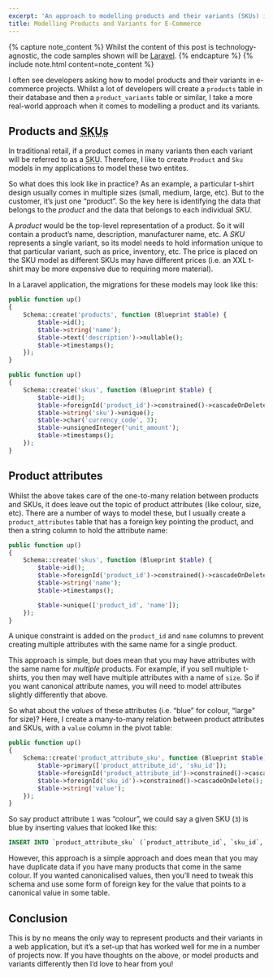 ```yaml
---
excerpt: 'An approach to modelling products and their variants (SKUs) in e-commerce applications.'
title: Modelling Products and Variants for E-Commerce
---
```

{% capture note_content %}
Whilst the content of this post is technology-agnostic, the code samples shown will be [Laravel](https://laravel.com/).
{% endcapture %}
{% include note.html content=note_content %}

I often see developers asking how to model products and their variants in e-commerce projects. Whilst a lot of developers will create a `products` table in their database and then a `product_variants` table or similar, I take a more real-world approach when it comes to modelling a product and its variants.

## Products and <abbr class="initialism" title="Stock Keeping Units">SKUs</abbr>
In traditional retail, if a product comes in many variants then each variant will be referred to as a <abbr class="initialism" title="Stock Keeping Unit">SKU</abbr>. Therefore, I like to create `Product` and `Sku` models in my applications to model these two entites.

So what does this look like in practice? As an example, a particular t-shirt design usually comes in multiple sizes (small, medium, large, etc). But to the customer, it’s just one “product”. So the key here is identifying the data that belongs to the _product_ and the data that belongs to each individual _SKU_.

A _product_ would be the top-level representation of a product. So it will contain a product’s name, description, manufacturer name, etc. A _SKU_ represents a single variant, so its model needs to hold information unique to that particular variant, such as price, inventory, etc. The price is placed on the SKU model as different SKUs may have different prices (i.e. an XXL t-shirt may be more expensive due to requiring more material).

In a Laravel application, the migrations for these models may look like this:

```php
public function up()
{
    Schema::create('products', function (Blueprint $table) {
        $table->id();
        $table->string('name');
        $table->text('description')->nullable();
        $table->timestamps();
    });
}
```
```php
public function up()
{
    Schema::create('skus', function (Blueprint $table) {
        $table->id();
        $table->foreignId('product_id')->constrained()->cascadeOnDelete();
        $table->string('sku')->unique();
        $table->char('currency_code', 3);
        $table->unsignedInteger('unit_amount');
        $table->timestamps();
    });
}
```

## Product attributes
Whilst the above takes care of the one-to-many relation between products and SKUs, it does leave out the topic of product attributes (like colour, size, etc). There are a number of ways to model these, but I usually create a `product_attributes` table that has a foreign key pointing the product, and then a string column to hold the attribute name:

```php
public function up()
{
    Schema::create('skus', function (Blueprint $table) {
        $table->id();
        $table->foreignId('product_id')->constrained()->cascadeOnDelete();
        $table->string('name');
        $table->timestamps();

        $table->unique(['product_id', 'name']);
    });
}
```

A unique constraint is added on the `product_id` and `name` columns to prevent creating multiple attributes with the same name for a single product.

This approach is simple, but does mean that you may have attributes with the same name for _multiple_ products. For example, if you sell multiple t-shirts, you then may well have multiple attributes with a name of `size`. So if you want canonical attribute names, you will need to model attributes slightly differently that above.

So what about the _values_ of these attributes (i.e. “blue” for colour, “large” for size)? Here, I create a many-to-many relation between product attributes and SKUs, with a `value` column in the pivot table:

```php
public function up()
{
    Schema::create('product_attribute_sku', function (Blueprint $table) {
        $table->primary(['product_attribute_id', 'sku_id']);
        $table->foreignId('product_attribute_id')->constrained()->cascadeOnDelete();
        $table->foreignId('sku_id')->constrained()->cascadeOnDelete();
        $table->string('value');
    });
}
```

So say product attribute `1` was “colour”, we could say a given SKU (`3`) is blue by inserting values that looked like this:

```sql
INSERT INTO `product_attribute_sku` (`product_attribute_id`, `sku_id`, `value`) VALUES (1, 3, 'blue');
```

However, this approach is a simple approach and does mean that you may have duplicate data if you have many products that come in the same colour. If you wanted canonicalised values, then you’ll need to tweak this schema and use some form of foreign key for the value that points to a canonical value in some table.

## Conclusion
This is by no means the only way to represent products and their variants in a web application, but it’s a set-up that has worked well for me in a number of projects now. If you have thoughts on the above, or model products and variants differently then I’d love to hear from you!
